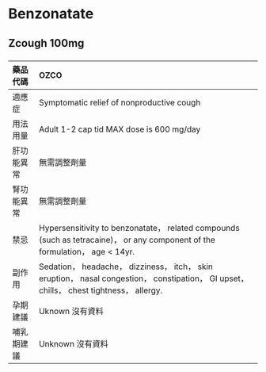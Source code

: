 # Benzonatate

## Zcough 100mg

##### 

| 藥品代碼   | OZCO                                                                                                                                      |
|:-----------|:------------------------------------------------------------------------------------------------------------------------------------------|
| 適應症     | Symptomatic relief of nonproductive cough                                                                                                 |
| 用法用量   | Adult 1-2 cap tid MAX dose is 600 mg/day                                                                                                  |
| 肝功能異常 | 無需調整劑量                                                                                                                              |
| 腎功能異常 | 無需調整劑量                                                                                                                              |
| 禁忌       | Hypersensitivity to benzonatate， related compounds (such as tetracaine)， or any component of the formulation， age < 14yr.              |
| 副作用     | Sedation， headache， dizziness， itch， skin eruption， nasal congestion， constipation， GI upset， chills， chest tightness， allergy. |
| 孕期建議   | Uknown 沒有資料                                                                                                                           |
| 哺乳期建議 | Unknown 沒有資料                                                                                                                          |

